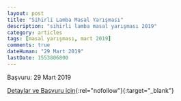 ```yaml
---
layout: post
title: "Sihirli Lamba Masal Yarışması"
description: "sihirli lamba masal yarışması 2019"
category: articles
tags: [masal yarışması, mart 2019]
comments: true
dateHuman: "29 Mart 2019"
lastDate: 1553806800
---
```


Başvuru: 29 Mart 2019

[Detaylar ve Başvuru için](http://www.karamankulturturizm.gov.tr/TR-223243/sihirli-lamba-masal-yarismasi.html?utm_source=edebiyatyarismalari.com&utm_medium=affiliate){:rel="nofollow"}{:target="_blank"}